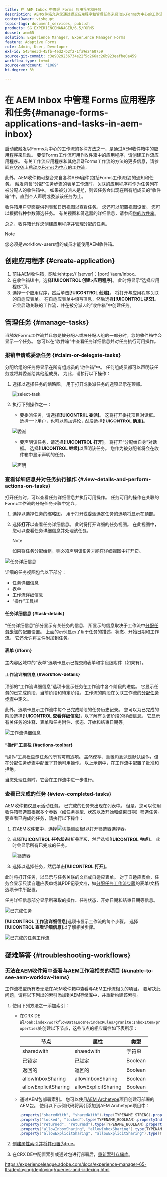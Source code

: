 ```yaml
---
title: 在 AEM Inbox 中管理 Forms 应用程序和任务
description: AEM收件箱允许您通过提交应用程序和管理任务来启动以Forms为中心的工作流。
contentOwner: vishgupt
topic-tags: document_services, publish
products: SG_EXPERIENCEMANAGER/6.5/FORMS
docset: aem65
solution: Experience Manager, Experience Manager Forms
feature: Adaptive Forms
role: Admin, User, Developer
exl-id: 5454ee3d-45fb-4ed2-b2f2-1fa9e2460759
source-git-commit: c3e9029236734e22f5d266ac26b923eafbe0a459
workflow-type: tm+mt
source-wordcount: '1069'
ht-degree: 3%

---
```


# 在 AEM Inbox 中管理 Forms 应用程序和任务{#manage-forms-applications-and-tasks-in-aem-inbox}

启动或触发以Forms为中心的工作流的多种方法之一，是通过AEM收件箱中的应用程序来启动。 要使Forms工作流可用作收件箱中的应用程序，请创建工作流应用程序。 有关工作流应用程序和其他启动Forms工作流的方法的更多信息，请参阅[在OSGi上启动以Forms为中心的工作流](../../forms/using/aem-forms-workflow.md#launch)。

此外，AEM收件箱可整合来自各种AEM组件(包括Forms工作流程)的通知和任务。 触发包含“分配”任务步骤的表单工作流时，关联的应用程序将作为任务列在被分配人的收件箱中。 如果被分派人是组，则该任务会出现在所有组成员的“收件箱”中，直到个人声明或委派该任务为止。

收件箱用户界面提供列表和日历视图以查看任务。 您还可以配置视图设置。 您可以根据各种参数筛选任务。 有关视图和筛选器的详细信息，请参阅[您的收件箱](/help/sites-authoring/inbox.md)。

总之，收件箱允许您创建应用程序并管理分配的任务。

>[!NOTE]
>
>您必须是workflow-users组的成员才能使用AEM收件箱。

## 创建应用程序 {#create-application}

1. 前往AEM收件箱，网址为https://&#39;[server]：[port]&#39;/aem/inbox。
1. 在收件箱UI中，选择&#x200B;**[!UICONTROL 创建>应用程序]**。 此时将显示“选择应用程序”页。
1. 选择一个应用程序，然后单击&#x200B;**[!UICONTROL 创建]**。 将打开与应用程序关联的自适应表单。 在自适应表单中填写信息，然后选择&#x200B;**[!UICONTROL 提交]**。 它会启动关联的工作流，并在被分派人的“收件箱”中创建任务。

## 管理任务 {#manage-tasks}

当触发Forms工作流并且您是被分配人或被分配人组的一部分时，您的收件箱中会显示一个任务。 您可以在“收件箱”中查看任务详细信息并对任务执行可用操作。

### 报销申请或委派任务 {#claim-or-delegate-tasks}

分配给组的任务将显示在所有组成员的“收件箱”中。 任何组成员都可以声明该任务或将其委派给其他组成员。 为此，请执行以下操作：

1. 选择以选择任务的缩略图。 用于打开或委派任务的选项显示在顶部。

   ![select-task](assets/select-task.png)

1. 执行下列操作之一：

   * 要委派任务，请选择&#x200B;**[!UICONTROL 委派]**。 这将打开委托项目对话框。 选择一个用户，也可以添加评论，然后选择&#x200B;**[!UICONTROL 确定]**。

   ![委派](assets/delegate.png)

   * 要声明该任务，请选择&#x200B;**[!UICONTROL 打开]**。 将打开“分配给自身”对话框。 选择&#x200B;**[!UICONTROL 继续]**&#x200B;以声明该任务。 您作为被分配者将会在收件箱中显示声明的任务。

   ![声明](assets/claim.png)

### 查看详细信息并对任务执行操作 {#view-details-and-perform-actions-on-tasks}

打开任务时，可以查看任务详细信息并执行可用操作。 任务可用的操作在关联的Forms工作流的分配任务步骤中定义。

1. 选择以选择任务的缩略图。 用于打开或委派选定任务的选项将显示在顶部。
1. 选择&#x200B;**打开**&#x200B;以查看任务详细信息。 此时将打开详细的任务视图。 在此视图中，您可以查看任务详细信息并处理该任务。

   >[!NOTE]
   >
   >如果将任务分配给组，则必须声明该任务才能在详细视图中打开它。

![任务详细信息](assets/task-details.png)

详细的任务视图包含以下部分：

* 任务详细信息
* 表单
* 工作流详细信息
* “操作”工具栏

#### 任务详细信息 {#task-details}

“任务详细信息”部分显示有关任务的信息。 所显示的信息取决于工作流中[分配任务步骤](/help/sites-developing/workflows-step-ref.md)的配置设置。 上面的示例显示了用于任务的描述、状态、开始日期和工作流。 它还允许将文件附加到任务。

#### 表单 {#form}

主内容区域中的“表单”选项卡显示已提交的表单和字段级附件（如果有）。

#### 工作流详细信息 {#workflow-details}

顶部的“工作流详细信息”选项卡显示任务在工作流中各个阶段的进度。 它显示任务的已完成阶段、当前阶段和待定阶段。 工作流的阶段在关联工作流的[分配任务步骤](/help/sites-developing/workflows-step-ref.md)中定义。

此外，选项卡显示工作流中每个已完成阶段的任务历史记录。 您可以为已完成的阶段选择&#x200B;**[!UICONTROL 查看详细信息]**，以了解有关该阶段的详细信息。 它显示有关任务的注释、表单和任务附件、状态、开始和结束日期等。

![工作流详细信息](assets/workflow-details.png)

#### “操作”工具栏 {#actions-toolbar}

“操作”工具栏显示任务的所有可用选项。 虽然保存、重置和委派是默认操作，但在[分配任务步骤](/help/sites-developing/workflows-step-ref.md)中配置了其他可用操作。 以上示例中，在工作流中配置了批准和拒绝。

当您处理任务时，它会在工作流中进一步进行。

### 查看已完成的任务 {#view-completed-tasks}

AEM收件箱仅显示活动任务。 已完成的任务未出现在列表中。 但是，您可以使用收件箱筛选器根据多个参数（如任务类型、状态以及开始和结束日期）筛选任务。 要查看已完成的任务，请执行以下操作：

1. 在AEM收件箱中，选择![切换侧面板1](assets/toggle-side-panel1.png)以打开筛选器选择器。
1. 选择&#x200B;**[!UICONTROL 任务状态]**&#x200B;折叠面板，然后选择&#x200B;**[!UICONTROL 完成]**。 此时会显示所有已完成的任务。

   ![筛选器](assets/filter.png)

1. 选择以选择任务，然后单击&#x200B;**[!UICONTROL 打开]**。

此时将打开任务，以显示与任务关联的文档或自适应表单。 对于自适应表单，任务会显示只读自适应表单或其PDF记录文档，如[分配任务工作流步骤](/help/sites-developing/workflows-step-ref.md)的表单/文档选项卡中所配置。

任务详细信息部分显示所采取的操作、任务状态、开始日期和结束日期等信息。

![已完成任务](assets/completed-task.png)

**[!UICONTROL 工作流详细信息]**&#x200B;选项卡显示工作流的每个步骤。 选择&#x200B;**[!UICONTROL 查看详细信息]**&#x200B;以了解相关步骤。

![已完成的任务工作流](assets/completed-task-workflow.png)

## 疑难解答 {#troubleshooting-workflows}

### 无法在AEM收件箱中查看与AEM工作流相关的项目 {#unable-to-see-aem-worklow-items}

工作流模型所有者无法在AEM收件箱中查看与AEM工作流相关的项目。 要解决此问题，请将以下列出的索引添加到AEM存储库中，并重新构建该索引。

1. 使用下列方法之一添加索引：

   * 在CRX DE的`/oak:index/workflowDataLucene/indexRules/granite:InboxItem/properties`处创建以下节点，这些节点的相应属性如下表所示：

     | 节点 | 属性 | 类型 |
     |---|---|---|
     | sharedwith | sharedwith | 字符串 |
     | 已锁定 | 已锁定 | Boolean |
     | 返回的 | 返回的 | Boolean |
     | allowInboxSharing | allowInboxSharing | Boolean |
     | allowExplicitSharing | allowExplicitSharing | Boolean |


   * 通过AEM包部署索引。 您可以使用[AEM Archetype](https://experienceleague.adobe.com/docs/experience-manager-core-components/using/developing/archetype/using.html?lang=en)项目创建可部署的AEM包。 使用以下示例代码将索引添加到AEM Archetype项目中：

   ```Java
      .property("sharedWith", "sharedWith").type(TYPENAME_STRING).propertyIndex()
      .property("locked", "locked").type(TYPENAME_BOOLEAN).propertyIndex()
      .property("returned", "returned").type(TYPENAME_BOOLEAN).propertyIndex()
      .property("allowInboxSharing", "allowInboxSharing").type(TYPENAME_BOOLEAN).propertyIndex()
      .property("allowExplicitSharing", "allowExplicitSharing").type(TYPENAME_BOOLEAN).propertyIndex()
   ```

1. [创建属性索引并将其设置为true](https://experienceleague.adobe.com/docs/experience-manager-65-lts/deploying/deploying/queries-and-indexing.html#the-property-index)。

1. 在CRX DE中配置索引或通过包进行部署后，[重新索引存储库](https://helpx.adobe.com/in/experience-manager/kb/HowToCheckLuceneIndex.html#Completelyrebuildtheindex)。

https://experienceleague.adobe.com/docs/experience-manager-65-lts/deploying/deploying/queries-and-indexing.html

